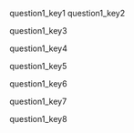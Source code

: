 question1_key1
question1_key2





question1_key3


question1_key4




question1_key5



question1_key6



question1_key7



question1_key8
